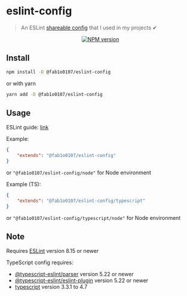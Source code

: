 # eslint-config
> An ESLint [shareable config](http://eslint.org/docs/developer-guide/shareable-configs.html) that I used in my projects ✔

<div align="center">
<a href="https://www.npmjs.com/package/@fab1o0107/eslint-config"><img src="https://img.shields.io/npm/v/@fab1o0107/eslint-config?maxAge=3600" alt="NPM version" ><a/>
</div>

## Install

```bash
npm install -D @fab1o0107/eslint-config
```
or with yarn
```bash
yarn add -D @fab1o0107/eslint-config
```

## Usage

ESLint guide: [link](https://eslint.org/docs/user-guide/configuring#using-a-shareable-configuration-package)

Example:
```json
{
	"extends": "@fab1o0107/eslint-config"
}
```
or `"@fab1o0107/eslint-config/node"` for Node environment


Example (TS):
```json
{
    "extends": "@fab1o0107/eslint-config/typescript"
}
```
or `"@fab1o0107/eslint-config/typescript/node"` for Node environment

## Note

Requires [ESLint](https://npmjs.com/package/eslint) version 8.15 or newer

TypeScript config requires:
 * [@typescript-eslint/parser](https://npmjs.com/package/@typescript-eslint/parser) version 5.22 or newer
 * [@typescript-eslint/eslint-plugin](https://npmjs.com/package/@typescript-eslint/eslint-plugin) version 5.22 or newer
 * [typescript](https://npmjs.com/package/typescript) version 3.3.1 to 4.7